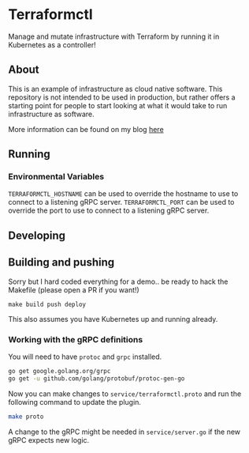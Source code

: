 # Terraformctl

Manage and mutate infrastructure with Terraform by running it in Kubernetes as a controller!

## About

This is an example of infrastructure as cloud native software.
This repository is not intended to be used in production, but rather offers a starting point for people to start looking at what it would take to run infrastructure as software.

More information can be found on my blog [here](http://www.nivenly.com/i-ran-terraform-in-kubernetes/)

## Running

### Environmental Variables

`TERRAFORMCTL_HOSTNAME` can be used to override the hostname to use to connect to a listening gRPC server.
`TERRAFORMCTL_PORT` can be used to override the port to use to connect to a listening gRPC server.

## Developing

## Building and pushing

Sorry but I hard coded everything for a demo.. be ready to hack the Makefile (please open a PR if you want!)

```
make build push deploy
```

This also assumes you have Kubernetes up and running already.

### Working with the gRPC definitions

You will need to have `protoc` and `grpc` installed.

```bash
go get google.golang.org/grpc
go get -u github.com/golang/protobuf/protoc-gen-go
```

Now you can make changes to `service/terraformctl.proto` and run the following command to update the plugin.

```bash
make proto
```

A change to the gRPC might be needed in `service/server.go` if the new gRPC expects new logic.
